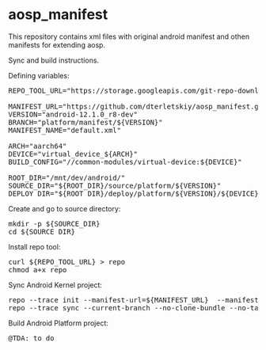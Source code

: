 # aosp_manifest

This repository contains xml files with original android manifest and othen manifests for extending aosp.

Sync and build instructions.


Defining variables:

<pre>
REPO_TOOL_URL="https://storage.googleapis.com/git-repo-downloads/repo"

MANIFEST_URL="https://github.com/dterletskiy/aosp_manifest.git"
VERSION="android-12.1.0_r8-dev"
BRANCH="platform/manifest/${VERSION}"
MANIFEST_NAME="default.xml"

ARCH="aarch64"
DEVICE="virtual_device_${ARCH}"
BUILD_CONFIG="//common-modules/virtual-device:${DEVICE}"

ROOT_DIR="/mnt/dev/android/"
SOURCE_DIR="${ROOT_DIR}/source/platform/${VERSION}"
DEPLOY_DIR="${ROOT_DIR}/deploy/platform/${VERSION}/${DEVICE}"
</pre>


Create and go to source directory:

<pre>
mkdir -p ${SOURCE_DIR}
cd ${SOURCE_DIR}
</pre>


Install repo tool:

<pre>
curl ${REPO_TOOL_URL} > repo
chmod a+x repo
</pre>


Sync Android Kernel project:

<pre>
repo --trace init --manifest-url=${MANIFEST_URL}  --manifest-name=${MANIFEST_NAME}  --manifest-branch=${BRANCH} --depth=1
repo --trace sync --current-branch --no-clone-bundle --no-tags
</pre>


Build Android Platform project:

<pre>
@TDA: to do
</pre>